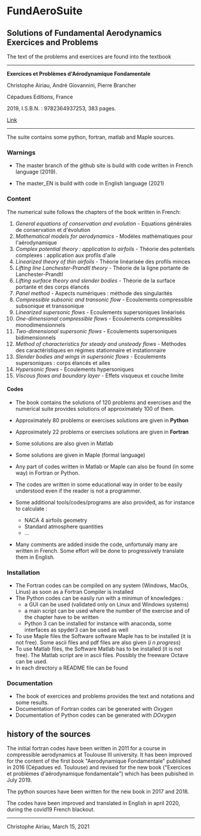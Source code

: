# FundAeroSuite

## Solutions of Fundamental Aerodynamics Exercices and Problems

The text of the problems and exercices are found into the textbook

---



**Exercices et Problèmes d'Aérodynamique Fondamentale**

Christophe Airiau, André Giovannini, Pierre Brancher

Cépadues Editions, France

2019,  I.S.B.N. : 9782364937253, 383 pages.

[Link](https://www.cepadues.com/livres/exercices-problemes-aerodynamique-fondamentale-accompagnes-des-codes-solutions-python-fortran-9782364937253.html)

---
The suite  contains some python, fortran, matlab and Maple sources.

### Warnings

* The master branch of the github site is build with  code written in French language (2019).

* The master_EN is build with code in English language (2021)

### Content

The numerical suite follows the chapters of the book  written in French:

1. *General equations of conservation and evolution* - Equations générales de conservation et d'évolution
2. *Mathematical models for aerodynamics* - Modèles mathématiques pour l'aérodynamique  
3. *Complex potential theory : application to airfoils* - Théorie des potentiels complexes : application aux profils d'aile
4. *Linearized theory of thin airfoils* - Théorie linéarisée des profils minces
5. *Lifting line Lanchester-Prandtl theory* - Théorie de la ligne portante de Lanchester-Prandtl
6. *Lifting surface theory and slender bodies* - Théorie de la surface portante et des corps élancés
7. *Panel method* - Aspects numériques : méthode des singularités
8. *Compressible subsonic and transonic flow* - Ecoulements compressible subsonique et transsonique
9. *Linearized supersonic flows* - Ecoulements supersoniques linéarisés
10. *One-dimensional compressible flows* - Ecoulements compressibles monodimensionnels
11. *Two-dimensional supersonic flows* - Ecoulements supersoniques bidimensionnels
12. *Method of characteristics for steady and unsteady flows* - Méthodes des caractéristiques en régimes stationnaire et instationnaire
13. *Slender bodies and wings in supersonic flows* - Ecoulements supersoniques : corps élancés et ailes
14. *Hypersonic flows* - Ecoulements hypersoniques
15. *Viscous flows and boundary layer* - Effets visqueux et couche limite

#### Codes

* The book contains the solutions of 120 problems and exercises and the numerical suite provides solutions of approximately 100 of them.
* Approximately 80 problems or exercises solutions are given in **Python**
* Approximately 22 problems or exercises solutions are given in **Fortran**
* Some solutions are also given in Matlab
* Some solutions are given in Maple (formal language)
* Any part of codes written in Matlab or Maple can also be found (in some way) in Fortran or Python.
* The codes are written in some educational way in order to be easily understood even if the reader is not a programmer.
* Some additional tools/codes/programs are also provided, as for instance to calculate :

  * NACA 4 airfoils geometry
  * Standard atmosphere quantities
  * ...

* Many comments are added inside the code, unfortunaly many are written in French. Some effort will be done to progressively translate them in English.

### Installation

* The Fortran codes can be compiled on any system (Windows, MacOs, Linus) as soon as a Fortran Compiler is installed
* The Python codes can be easily run with a minimun of knowledges :
  * a GUI can be used (validated only on Linux and Windows systems)
  * a main script can be used where  the number of the exercise and of the chapter have to be written
  * Python 3 can be installed for instance with anaconda, some interfaces as spyder3 can be used as well
* To use Maple files the Software software Maple has to be installed (it is not free).
 Some ascii files and pdf files are also given (*i n progress*)
* To use Matlab files, the Software Matlab has to be installed (it is not free). The Matlab script are in ascii files. Possibly the freeware Octave can be used.
* In each directory a README file can be found

### Documentation

* The book of exercices and problems provides the text and notations and some results.
* Documentation of Fortran codes can be generated with *Oxygen*
* Documentation of Python codes can be generated with *DOxygen*

## history of the sources

The initial fortran codes have been written in 2011 for a course in compressible aerodynamics at Toulouse III university. It has been improved for the content of the first book "Aerodynamique Fondamentale" published in 2016 (Cépadues ed. Toulouse)
and revised for the new book ("Exercices et problèmes d'aérodynamique fondamentale") which has been  pubished in July 2019.

The python sources have been written for the new book in 2017 and 2018.

The codes have been improved and translated in English in april 2020, during the covid19 French blackout.

 -------------------------------

Christophe Airiau, March 15, 2021

